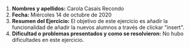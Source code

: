 1. **Nombres y apellidos:** Carola Casais Recondo
2. **Fecha:** Miércoles 14 de octubre de 2020
3. **Resumen del Ejercicio:** El objetivo de este ejercicio es añadir la funcionalidad de añadir la nuevos alumnos a través de clickar "insert".
4. **Dificultad o problemas presentados y como se resolvieron:** No hubo dificultades en este ejercicio.
